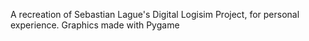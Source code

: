 A recreation of Sebastian Lague's Digital Logisim Project, for personal experience.
Graphics made with Pygame